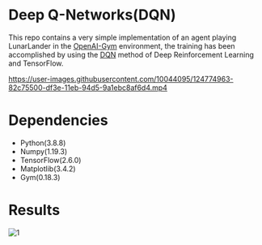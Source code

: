 # Deep Q-Networks(DQN)
This repo contains a very simple implementation of an agent playing LunarLander in the <a href='https://github.com/openai/gym'>OpenAI-Gym</a> environment, the training has been accomplished by using the <a href='https://arxiv.org/abs/1312.5602'>DQN</a> method of Deep Reinforcement Learning and TensorFlow.

https://user-images.githubusercontent.com/10044095/124774963-82c75500-df3e-11eb-94d5-9a1ebc8af6d4.mp4 

# Dependencies
* Python(3.8.8)
* Numpy(1.19.3)
* TensorFlow(2.6.0)
* Matplotlib(3.4.2)
* Gym(0.18.3)

# Results
![1](https://i.imgur.com/dcaq8or.jpg)

